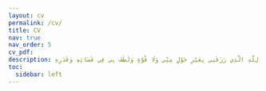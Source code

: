 ```yaml
---
layout: cv
permalink: /cv/
title: CV 
nav: true
nav_order: 5
cv_pdf: 
description: الْحَمْدُ لِلَّهِ الَّذِي رَزَقَنِي بِغَيْرِ حَوْلٍ مِنِّي وَلَا قُوَّةٍ وَلَطَفَ بِي فِي قَضَائِهِ وَقَدَرِهِ
toc:
  sidebar: left
---
```

